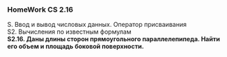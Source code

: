 ### HomeWork CS 2.16  
S. Ввод и вывод числовых данных. Оператор присваивания  
S2. Вычисления по известным формулам   
**S2.16. Даны длины сторон прямоугольного параллелепипеда. Найти его объем и площадь боковой поверхности.**
